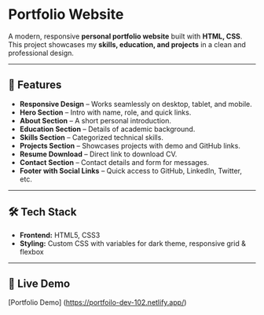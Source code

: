 # Portfolio Website  

A modern, responsive **personal portfolio website** built with **HTML, CSS**.  
This project showcases my **skills, education, and projects** in a clean and professional design.  

---

## 🚀 Features  

- **Responsive Design** – Works seamlessly on desktop, tablet, and mobile.  
- **Hero Section** – Intro with name, role, and quick links.  
- **About Section** – A short personal introduction.  
- **Education Section** – Details of academic background.  
- **Skills Section** – Categorized technical skills.  
- **Projects Section** – Showcases projects with demo and GitHub links.  
- **Resume Download** – Direct link to download CV.  
- **Contact Section** – Contact details and form for messages.  
- **Footer with Social Links** – Quick access to GitHub, LinkedIn, Twitter, etc.  

---

## 🛠️ Tech Stack  

- **Frontend:** HTML5, CSS3
- **Styling:** Custom CSS with variables for dark theme, responsive grid & flexbox  

---

## 🔗 Live Demo  
  
 [Portfolio Demo] (https://portfoilo-dev-102.netlify.app/)

